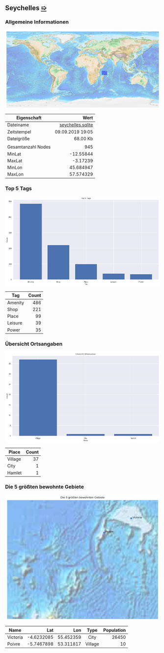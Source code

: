 ## Seychelles [&#10159;](seychelles.sqlite)

### Allgemeine Informationen

![Overview](./Images/seychelles_overview.png)

|Eigenschaft|Wert|
|-|-:|
Dateiname|[seychelles.sqlite](seychelles.sqlite)|
Zeitstempel|09.09.2019 19:05|
Dateigr&ouml;&szlig;e|68.00 Kb|
|||
Gesamtanzahl Nodes|945|
|MinLat|-12.55844|
|MaxLat|-3.17239|
|MinLon|45.684947|
|MaxLon|57.574329|

### Top 5 Tags

![Tags](./Images/seychelles_tags.png)

|Tag|Count|
|-|-:|
|Amenity|486|
|Shop|221|
|Place|99|
|Leisure|39|
|Power|35|

### &Uuml;bersicht Ortsangaben

![Places](./Images/seychelles_places.png)

|Place|Count|
|-|-:|
|Village|37|
|City|1|
|Hamlet|1|

### Die 5 gr&ouml;&szlig;ten bewohnte Gebiete

![Places](./Images/seychelles_topplaces.png)

|Name|Lat|Lon|Type|Population|
|----|--:|--:|:--:|---------:|
|Victoria|-4.6232085|55.452359|City|26450|
|Poivre|-5.7467898|53.311817|Village|10|
